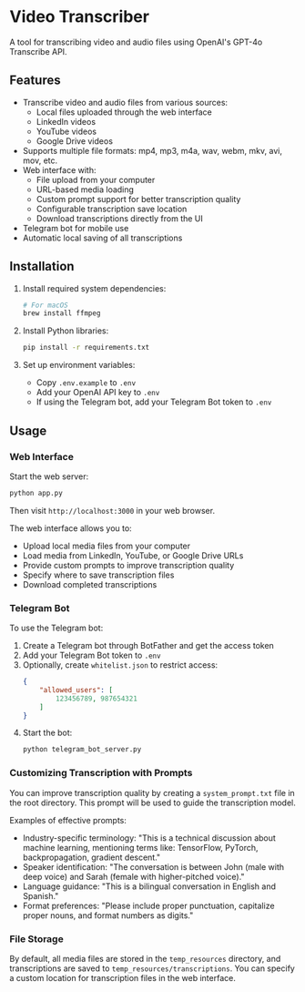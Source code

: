 # Video Transcriber

A tool for transcribing video and audio files using OpenAI's GPT-4o Transcribe API.

## Features

- Transcribe video and audio files from various sources:
  - Local files uploaded through the web interface
  - LinkedIn videos
  - YouTube videos
  - Google Drive videos
- Supports multiple file formats: mp4, mp3, m4a, wav, webm, mkv, avi, mov, etc.
- Web interface with:
  - File upload from your computer
  - URL-based media loading
  - Custom prompt support for better transcription quality
  - Configurable transcription save location
  - Download transcriptions directly from the UI
- Telegram bot for mobile use
- Automatic local saving of all transcriptions

## Installation

1. Install required system dependencies:
   ```bash
   # For macOS
   brew install ffmpeg
   ```

2. Install Python libraries:
   ```bash
   pip install -r requirements.txt
   ```

3. Set up environment variables:
   - Copy `.env.example` to `.env`
   - Add your OpenAI API key to `.env`
   - If using the Telegram bot, add your Telegram Bot token to `.env`

## Usage

### Web Interface

Start the web server:
```bash
python app.py
```

Then visit `http://localhost:3000` in your web browser.

The web interface allows you to:
- Upload local media files from your computer
- Load media from LinkedIn, YouTube, or Google Drive URLs
- Provide custom prompts to improve transcription quality
- Specify where to save transcription files
- Download completed transcriptions

### Telegram Bot

To use the Telegram bot:

1. Create a Telegram bot through BotFather and get the access token
2. Add your Telegram Bot token to `.env`
3. Optionally, create `whitelist.json` to restrict access:
   ```json
   {
       "allowed_users": [
           123456789, 987654321
       ]
   }
   ```
4. Start the bot:
   ```bash
   python telegram_bot_server.py
   ```

### Customizing Transcription with Prompts

You can improve transcription quality by creating a `system_prompt.txt` file in the root directory. This prompt will be used to guide the transcription model.

Examples of effective prompts:
- Industry-specific terminology: "This is a technical discussion about machine learning, mentioning terms like: TensorFlow, PyTorch, backpropagation, gradient descent."
- Speaker identification: "The conversation is between John (male with deep voice) and Sarah (female with higher-pitched voice)."
- Language guidance: "This is a bilingual conversation in English and Spanish."
- Format preferences: "Please include proper punctuation, capitalize proper nouns, and format numbers as digits."

### File Storage

By default, all media files are stored in the `temp_resources` directory, and transcriptions are saved to `temp_resources/transcriptions`. You can specify a custom location for transcription files in the web interface.